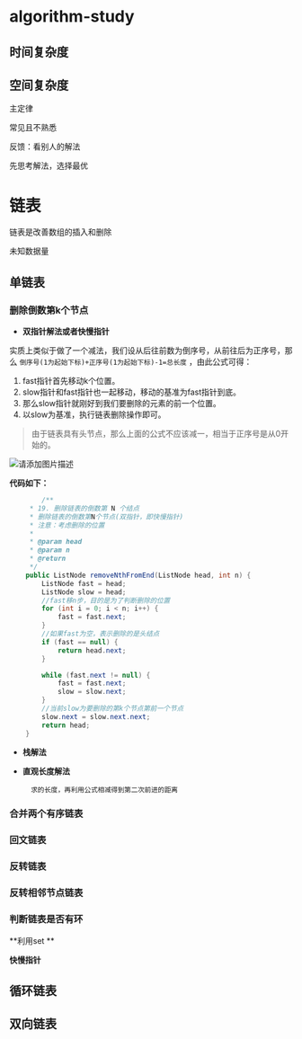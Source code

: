 # algorithm-study

## 时间复杂度



## 空间复杂度





主定律



常见且不熟悉



反馈：看别人的解法



先思考解法，选择最优 



# 链表

链表是改善数组的插入和删除

未知数据量

## 单链表

### 删除倒数第k个节点

- **双指针解法或者快慢指针**

实质上类似于做了一个减法，我们设从后往前数为倒序号，从前往后为正序号，那么 `倒序号(1为起始下标)+正序号(1为起始下标)-1=总长度` ，由此公式可得：

1. fast指针首先移动k个位置。
2. slow指针和fast指针也一起移动，移动的基准为fast指针到底。
3. 那么slow指针就刚好到我们要删除的元素的前一个位置。
4. 以slow为基准，执行链表删除操作即可。

> 由于链表具有头节点，那么上面的公式不应该减一，相当于正序号是从0开始的。

![请添加图片描述](https://img-blog.csdnimg.cn/7016574c6d9a4a44988bc3f5a955e3fb.png?x-oss-process=image/watermark,type_d3F5LXplbmhlaQ,shadow_50,text_Q1NETiBAd3gxNDU4MDg0ODI5,size_20,color_FFFFFF,t_70,g_se,x_16)

**代码如下：**

````java
		/**
     * 19. 删除链表的倒数第 N 个结点
     * 删除链表的倒数第N个节点(双指针，即快慢指针)
     * 注意：考虑删除的位置
     *
     * @param head
     * @param n
     * @return
     */
    public ListNode removeNthFromEnd(ListNode head, int n) {
        ListNode fast = head;
        ListNode slow = head;
        //fast移n步，目的是为了判断删除的位置
        for (int i = 0; i < n; i++) {
            fast = fast.next;
        }
        //如果fast为空，表示删除的是头结点
        if (fast == null) {
            return head.next;
        }

        while (fast.next != null) {
            fast = fast.next;
            slow = slow.next;
        }
        //当前slow为要删除的第k个节点第前一个节点
        slow.next = slow.next.next;
        return head;
    }
````

- **栈解法**

* **直观长度解法**

 		求的长度，再利用公式相减得到第二次前进的距离

### 合并两个有序链表

### 回文链表

### 反转链表

### 反转相邻节点链表

### 判断链表是否有环

**利用set **

**快慢指针**

## 循环链表

## 双向链表



